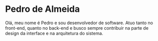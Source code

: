 # Pedro de Almeida

Olá, meu nome é Pedro e sou desenvolvedor de software.
Atuo tanto no front-end, quanto no back-end e busco sempre contribuir na parte de design da interface e na arquitetura do sistema.